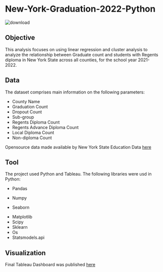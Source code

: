 # New-York-Graduation-2022-Python

![download](https://www.nysed.gov/sites/all/images/nysed-logo.png)


## Objective

This analysis focuses on using linear regression and cluster analysis to analyze the relationship between Graduate count and students with Regents diploma in New York State across all counties, for the school year 2021-2022.

## Data
The dataset comprises main information on the following parameters:

- County Name
- Graduation Count
- Dropout Count
- Sub-group
- Regents Diploma Count
- Regents Advance Diploma Count
- Local Diploma Count
- Non-diploma Count

Opensource data made available by New York State Education Data [here](https://data.nysed.gov/downloads.php)

## Tool

The project used Python and Tableau. The following libraries were usd in Python:
- Pandas
* Numpy
+ Seaborn
- Matplotlib
- Scipy
- Sklearn
- Os
- Statsmodels.api

## Visualization
Final Tableau Dashboard was published [here](https://public.tableau.com/views/NewYorkStateHighSchoolGraduationacrossAllCounties2021-2022/Story1?:language=en-US&:display_count=n&:origin=viz_share_link)
